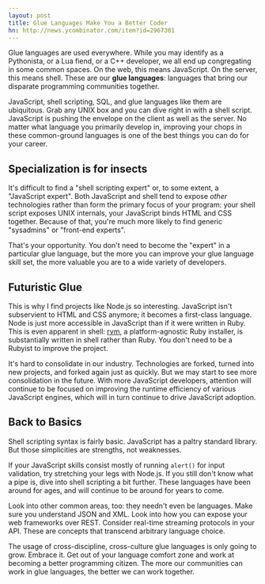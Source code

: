 ```yaml
---
layout: post
title: Glue Languages Make You a Better Coder
hn: http://news.ycombinator.com/item?id=2967301
---
```


Glue languages are used everywhere. While you may identify as a Pythonista, or
a Lua fiend, or a C++ developer, we all end up congregating in some common
spaces. On the web, this means JavaScript. On the server, this means shell.
These are our **glue languages**: languages that bring our disparate
programming communities together.

JavaScript, shell scripting, SQL, and glue languages like them are ubiquitous.
Grab any UNIX box and you can dive right in with a shell script. JavaScript is
pushing the envelope on the client as well as the server. No matter what
language you primarily develop in, improving your chops in these common-ground
languages is one of the best things you can do for your career.

## Specialization is for insects

It's difficult to find a "shell scripting expert" or, to some extent, a
"JavaScript expert". Both JavaScript and shell tend to expose *other*
technologies rather than form the primary focus of your program: your shell
script exposes UNIX internals, your JavaScript binds HTML and CSS together.
Because of that, you're much more likely to find generic "sysadmins" or
"front-end experts".

That's your opportunity. You don't need to become the "expert" in a particular
glue language, but the more you can improve your glue language skill set, the
more valuable you are to a wide variety of developers.

## Futuristic Glue

This is why I find projects like Node.js so interesting. JavaScript isn't
subservient to HTML and CSS anymore; it becomes a first-class language. Node is
just more accessible in JavaScript than if it were written in Ruby. This is
even apparent in shell: [rvm](https://github.com/wayneeseguin/rvm), a
platform-agnostic Ruby installer, is substantially written in shell rather than
Ruby. You don't need to be a Rubyist to improve the project.

It's hard to consolidate in our industry. Technologies are forked, turned into
new projects, and forked again just as quickly. But we may start to see more
consolidation in the future. With more JavaScript developers, attention will
continue to be focused on improving the runtime efficiency of various
JavaScript engines, which will in turn continue to drive JavaScript adoption.

## Back to Basics

Shell scripting syntax is fairly basic. JavaScript has a paltry standard
library. But those simplicities are strengths, not weaknesses.

If your JavaScript skills consist mostly of running `alert()` for input
validation, try stretching your legs with Node.js. If you still don't know what
a pipe is, dive into shell scripting a bit further. These languages have been
around for ages, and will continue to be around for years to come.

Look into other common areas, too: they needn't even be languages. Make sure
you understand JSON and XML. Look into how you can expose your web frameworks
over REST. Consider real-time streaming protocols in your API. These are
concepts that transcend arbitrary language choice.

The usage of cross-discipline, cross-culture glue languages is only going to
grow. Embrace it. Get out of your language comfort zone and work at becoming a
better programming citizen. The more our communities can work in glue
languages, the better we can work together.

